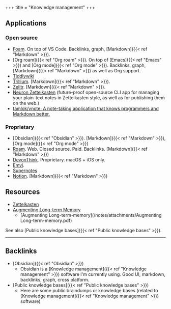 +++
title = "Knowledge management"
+++


## Applications
### Open source
- [Foam](https://foambubble.github.io/foam/). On top of VS Code. Backlinks, graph, [Markdown]({{< ref "Markdown" >}}).
- [Org roam]({{< ref "Org roam" >}}). On top of [Emacs]({{< ref "Emacs" >}}) and [Org mode]({{< ref "Org mode" >}}). Backlinks, graph, [Markdown]({{< ref "Markdown" >}}) as well as Org support.
- [Tiddlywiki](https://tiddlywiki.com/)
- [Trillium](https://github.com/zadam/trilium). [Markdown]({{< ref "Markdown" >}}).
- [Zelltr](https://zettlr.com/). [Markdown]({{< ref "Markdown" >}}).
- [Neuron Zettelkasten](https://neuron.zettel.page/) (future-proof open-source CLI app for managing your plain-text notes in Zettelkasten style, as well as for publishing them on the web.)
- [tamlok/vnote: A note-taking application that knows programmers and Markdown better.](https://github.com/tamlok/vnote)

### Proprietary
- [Obsidian]({{< ref "Obsidian" >}}). [Markdown]({{< ref "Markdown" >}}), [Org mode]({{< ref "Org mode" >}})
- [Roam](https://roamresearch.com/). Web. Closed source. Paid. Backlinks. [Markdown]({{< ref "Markdown" >}})
- [DevonThink](https://www.devontechnologies.com/apps/devonthink). Proprietary. macOS + iOS only.
- [Emvi](https://emvi.com/).
- [Supernotes](https://supernotes.app/)
- [Notion](https://www.notion.so/). [Markdown]({{< ref "Markdown" >}})

## Resources
- [Zettelkasten](https://zettelkasten.de/)
- [Augmenting Long-term Memory](http://augmentingcognition.com/ltm.html)
	- [Augmenting Long-term-memory](/notes/attachments/Augmenting Long-term-memory.pdf)


See also [Public knowledge bases]({{< ref "Public knowledge bases" >}}).

---
## Backlinks
* [Obsidian]({{< ref "Obsidian" >}})
	* Obsidian is a [Knowledge management]({{< ref "Knowledge management" >}}) software I'm currently using. Good UI, markdown, backlinks, graph, cross platform.
* [Public knowledge bases]({{< ref "Public knowledge bases" >}})
	* Here are some public braindumps or knowledge bases (related to [Knowledge management]({{< ref "Knowledge management" >}}) software)

